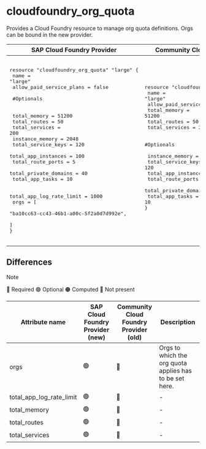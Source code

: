 # cloudfoundry_org_quota

Provides a Cloud Foundry resource to manage org quota definitions. Orgs can be bound in the new provider.

|  SAP Cloud Foundry Provider |Community Cloud Foundry Provider |
| -- | -- |
|  <pre></br>resource "cloudfoundry_org_quota" "large" {</br>  name                     = "large"</br>  allow_paid_service_plans = false</br></br>  #Optionals</br>  </br>  total_memory             = 51200</br>  total_routes             = 50</br>  total_services           = 200</br>  instance_memory          = 2048</br>  total_service_keys       = 120</br>  total_app_instances      = 100</br>  total_route_ports        = 5</br>  total_private_domains    = 40</br>  total_app_tasks          = 10</br></br>  total_app_log_rate_limit = 1000</br>  orgs = [</br>    "ba10cc63-cc43-46b1-a00c-5f2a0d7d992e",</br>  ]</br>}</br></br></pre> |<pre>resource "cloudfoundry_org_quota" "large" {</br>    name = "large"</br>    allow_paid_service_plans = false</br>    total_memory = 51200</br>    total_routes = 50</br>    total_services = 200</br>          </br>    #Optionals</br></br>    instance_memory = 2048</br>    total_service_keys = 120</br>    total_app_instances = 100</br>    total_route_ports = 5</br>    total_private_domains = 40</br>    total_app_tasks = 10</br>}</br></br></pre> |

## Differences

> [!NOTE]  
> 🔵 Required  🟢 Optional 🟠 Computed  🔴 Not present

| Attribute name | SAP Cloud Foundry Provider (new)|  Community Cloud Foundry Provider (old) | Description |
| --- | --- | --- | --- |
| orgs | 🟢 | 🔴 | Orgs to which the org quota applies has to be set here. |
| total_app_log_rate_limit | 🟢 | 🔴 | - |
| total_memory | 🟢 | 🔵 | - |
| total_routes | 🟢 | 🔵 | - |
| total_services | 🟢 | 🔵 | - |

